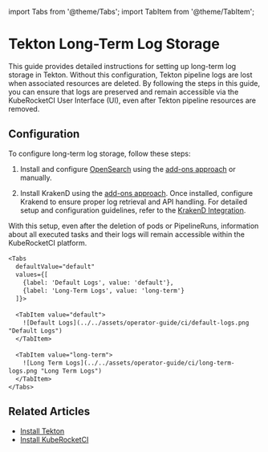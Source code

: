 import Tabs from '@theme/Tabs';
import TabItem from '@theme/TabItem';

# Tekton Long-Term Log Storage

This guide provides detailed instructions for setting up long-term log storage in Tekton. Without this configuration, Tekton pipeline logs are lost when associated resources are deleted. By following the steps in this guide, you can ensure that logs are preserved and remain accessible via the KubeRocketCI User Interface (UI), even after Tekton pipeline resources are removed.

## Configuration

To configure long-term log storage, follow these steps:

1. Install and configure [OpenSearch](https://OpenSearch.org/) using the [add-ons approach](https://github.com/epam/edp-cluster-add-ons/tree/main/clusters/core/addons/OpenSearch) or manually.

2. Install KrakenD using the [add-ons approach](https://github.com/epam/edp-cluster-add-ons/tree/main/clusters/core/addons/krakend.md). Once installed, configure Krakend to ensure proper log retrieval and API handling. For detailed setup and configuration guidelines, refer to the [KrakenD Integration](../extensions/krakend.md).

With this setup, even after the deletion of pods or PipelineRuns, information about all executed tasks and their logs will remain accessible within the KubeRocketCI platform.

    <Tabs
      defaultValue="default"
      values={[
        {label: 'Default Logs', value: 'default'},
        {label: 'Long-Term Logs', value: 'long-term'}
      ]}>

      <TabItem value="default">
        ![Default Logs](../../assets/operator-guide/ci/default-logs.png "Default Logs")
      </TabItem>

      <TabItem value="long-term">
        ![Long Term Logs](../../assets/operator-guide/ci/long-term-logs.png "Long Term Logs")
      </TabItem>
    </Tabs>

## Related Articles

* [Install Tekton](../install-tekton.md)
* [Install KubeRocketCI](../install-kuberocketci.md)
